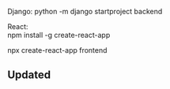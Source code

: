Django: 
python -m django startproject backend

React:  
npm install -g create-react-app

npx create-react-app frontend

## Updated
